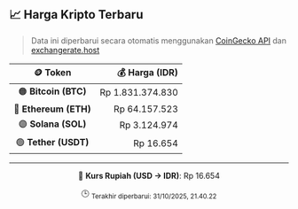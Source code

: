 

<!-- HARGA_KRIPTO -->
## 📈 Harga Kripto Terbaru

> Data ini diperbarui secara otomatis menggunakan [CoinGecko API](https://www.coingecko.com/) dan [exchangerate.host](https://exchangerate.host/)

<div align="center">

| 🪙 Token | 💰 Harga (IDR) |
|:------:|---------------:|
| 🟠 **Bitcoin (BTC)**   | Rp 1.831.374.830 |
| 🔵 **Ethereum (ETH)**  | Rp 64.157.523 |
| 🟣 **Solana (SOL)**    | Rp 3.124.974 |
| 🟢 **Tether (USDT)**   | Rp 16.654 |

---

💱 **Kurs Rupiah (USD → IDR)**: Rp 16.654

🕒 <sub>Terakhir diperbarui: 31/10/2025, 21.40.22</sub>

</div>
<!-- /HARGA_KRIPTO -->
